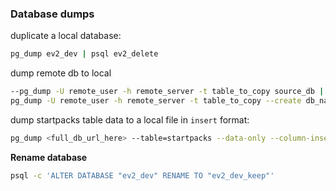 ### Database dumps

duplicate a local database:
```bash
pg_dump ev2_dev | psql ev2_delete
```

dump remote db to local
```bash
--pg_dump -U remote_user -h remote_server -t table_to_copy source_db | psql target_db
pg_dump -U remote_user -h remote_server -t table_to_copy --create db_name | psql 
```

dump startpacks table data to a local file in `insert` format:
```bash
pg_dump <full_db_url_here> --table=startpacks --data-only --column-inserts > startpack_data.dump
```

**Rename database**
```bash
psql -c 'ALTER DATABASE "ev2_dev" RENAME TO "ev2_dev_keep"'
```
